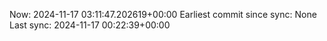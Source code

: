 Now: 2024-11-17 03:11:47.202619+00:00 Earliest commit since sync: None Last sync: 2024-11-17 00:22:39+00:00
